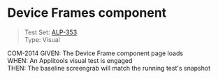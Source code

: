# Device Frames component
> Test Set: [ALP-353](https://everfi.atlassian.net/browse/ALP-353)   
Type: Visual  

<!-- include: cypress/integration/deviceFrames.js -->

COM-2014
GIVEN: The Device Frame component page loads\
WHEN: An Applitools visual test is engaged\
THEN: The baseline screengrab will match the running test's snapshot

<!-- /include: cypress/integration/deviceFrames.js -->